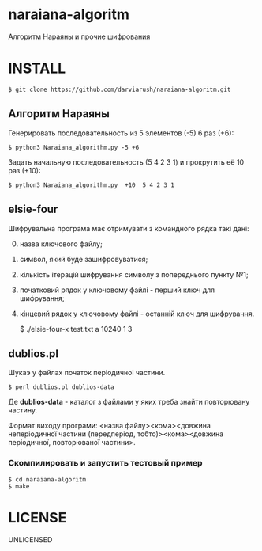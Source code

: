 # naraiana-algoritm
Алгоритм Нараяны и прочие шифрования

# INSTALL

    $ git clone https://github.com/darviarush/naraiana-algoritm.git

## Алгоритм Нараяны

Генерировать последовательность из 5 элементов (-5) 6 раз (+6):

    $ python3 Naraiana_algorithm.py -5 +6

Задать начальную последовательность (5 4 2 3 1) и прокрутить её 10 раз (+10):

    $ python3 Naraiana_algorithm.py  +10  5 4 2 3 1

## elsie-four

Шифрувальна програма має отримувати з командного рядка такі дані:

0. назва ключового файлу;
1. символ, який буде зашифровуватися;
2. кількість ітерацій шифрування символу з попереднього пункту №1;
3. початковий рядок у ключовому файлі - перший ключ для шифрування;
4. кінцевий рядок у ключовому файлі - останній ключ для шифрування.

	$ ./elsie-four-x test.txt a 10240 1 3

## dublios.pl

Шукаэ у файлах початок перiодичноi частини.

	$ perl dublios.pl dublios-data

Де **dublios-data** - каталог з файлами у яких треба знайти повторювану частину.

Формат виходу програми:
<назва файлу><кома><довжина неперіодичної частини (передперіод, тобто)><кома><довжина періодичної, повторюваної частини>.


### Скомпилировать и запустить тестовый пример

    $ cd naraiana-algoritm
    $ make

# LICENSE

UNLICENSED
